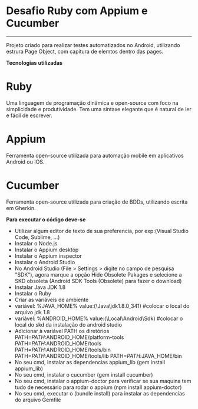 # Desafio Ruby com Appium e Cucumber
------------------------------------

Projeto criado para realizar testes automatizados no Android, utilizando estrura Page Object, com capitura de elemtos dentro das pages.

**Tecnologias utilizadas**

# Ruby
Uma linguagem de programação dinâmica e open-source com foco na simplicidade e produtividade. Tem uma sintaxe elegante que é natural de ler e fácil de escrever. 

# Appium
Ferramenta open-source utilizada para automação mobile em aplicativos Android ou IOS.

# Cucumber
Ferramenta open-source utilizada para criação de BDDs, utilizando escrita em Gherkin.


**Para executar o código deve-se**

- Utilizar algum editor de texto de sua preferencia, por exp:(Visual Studio Code, Sublime, ...)
- Instalar o Node.js
- Instalar o Appium desktop
- Instalar o Appium inspector
- Instalar o Android Studio
- No Android Studio (File > Settings > digite no campo de pesquisa "SDK"), agora marque a opção Hide Obsolete Pakages e selecione a SKD obsoleta (Android SDK Tools (Obsolete) para fazer o download) 
- Instalar Java JDK 1.8
- Instalar o Ruby
- Criar as variáveis de ambiente
 - variável: %JAVA_HOME% value:(\Java\jdk1.8.0_341) #colocar o local do arquivo jdk 1.8 
 - variável: %ANDROID_HOME% value:(\Local\Android\Sdk) #colocar o local do skd da instalação do android studio
 - Adicionar à variável PATH os diretórios
  PATH=$PATH:$ANDROID_HOME/platform-tools
  PATH=$PATH:$ANDROID_HOME/tools
  PATH=$PATH:$ANDROID_HOME/tools/bin
  PATH=$PATH:$ANDROID_HOME/tools/lib
  PATH=$PATH:$JAVA_HOME/bin
- No seu cmd, instalar as dependencias appium_lib (gem install appium_lib)
- No seu cmd, instalar o cucumber (gem install cucumber)
- No seu cmd, instalar o appium-doctor para verificar se sua maquina tem tudo de          necessário para rodar o appium (npm install appium-doctor)
- No seu cmd, executar o (bundle install) para instalar as dependencias do arquivo Gemfile

